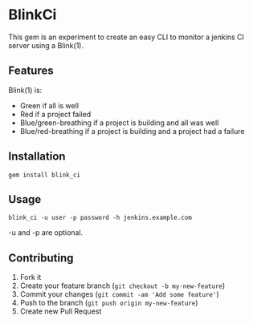 # BlinkCi

This gem is an experiment to create an easy CLI to monitor a jenkins CI server using a Blink(1).

## Features

Blink(1) is:

* Green if all is well
* Red if a project failed
* Blue/green-breathing if a project is building and all was well
* Blue/red-breathing if a project is building and a project had a failure

## Installation

    gem install blink_ci

## Usage

    blink_ci -u user -p password -h jenkins.example.com

-u and -p are optional.

## Contributing

1. Fork it
2. Create your feature branch (`git checkout -b my-new-feature`)
3. Commit your changes (`git commit -am 'Add some feature'`)
4. Push to the branch (`git push origin my-new-feature`)
5. Create new Pull Request
